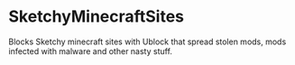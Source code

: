 # SketchyMinecraftSites
Blocks Sketchy minecraft sites with Ublock that spread stolen mods, mods infected with malware and other nasty stuff.
